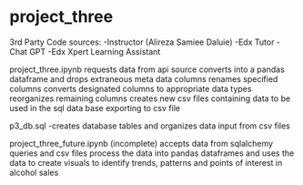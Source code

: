 # project_three

3rd Party Code sources:
  -Instructor (Alireza Samiee Daluie)
  -Edx Tutor
  -Chat GPT
  -Edx Xpert Learning Assistant

  project_three.ipynb
    requests data from api source
    converts into a pandas dataframe and drops extraneous meta data columns
    renames specified columns
    converts designated columns to appropriate data types
    reorganizes remaining columns
    creates new csv files containing data to be used in the sql data base
    exporting to csv file

  p3_db.sql
    -creates database tables and organizes data input from csv files

  project_three_future.ipynb (incomplete)
    accepts data from sqlalchemy queries and csv files
    process the data into pandas dataframes and uses the data to create visuals to identify trends, patterns and points of interest in alcohol sales
